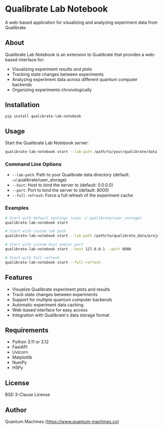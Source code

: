 # Qualibrate Lab Notebook

A web-based application for visualizing and analyzing experiment data from Qualibrate.

## About

Qualibrate Lab Notebook is an extension to Qualibrate that provides a web-based interface for:
- Visualizing experiment results and plots
- Tracking state changes between experiments
- Analyzing experiment data across different quantum computer backends
- Organizing experiments chronologically

## Installation

```bash
pip install qualibrate-lab-notebook
```

## Usage

Start the Qualibrate Lab Notebook server:

```bash
qualibrate-lab-notebook start --lab-path /path/to/your/qualibrate/data (for example : "~/.qualibrate/user_storage/QC1")
```

### Command Line Options

- `--lab-path`: Path to your Qualibrate data directory (default: ~/.qualibrate/user_storage)
- `--host`: Host to bind the server to (default: 0.0.0.0)
- `--port`: Port to bind the server to (default: 8000)
- `--full-refresh`: Force a full refresh of the experiment cache

### Examples

```bash
# Start with default settings (uses ~/.qualibrate/user_storage)
qualibrate-lab-notebook start

# Start with custom lab path
qualibrate-lab-notebook start --lab-path /path/to/qualibrate_data/project/data (for example : "~/.qualibrate/user_storage/QC1")

# Start with custom host and/or port
qualibrate-lab-notebook start --host 127.0.0.1 --port 8080

# Start with full refresh
qualibrate-lab-notebook start --full-refresh
```

## Features

- Visualize Qualibrate experiment plots and results
- Track state changes between experiments
- Support for multiple quantum computer backends
- Automatic experiment data caching
- Web-based interface for easy access
- Integration with Qualibrate's data storage format

## Requirements

- Python 3.11 or 3.12
- FastAPI
- Uvicorn
- Matplotlib
- NumPy
- H5Py

## License

BSD 3-Clause License

## Author

Quantum Machines (https://www.quantum-machines.co) 